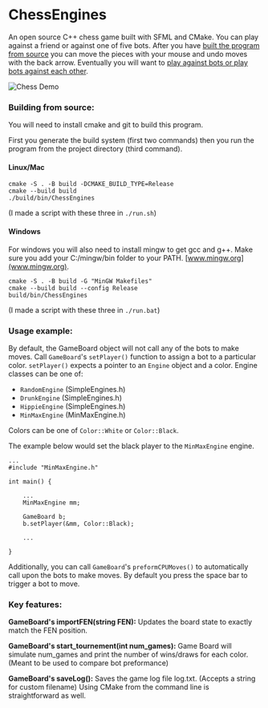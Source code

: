 # ChessEngines

An open source C++ chess game built with SFML and CMake. You can play against a friend or against one of five bots. After you have [built the program from source](#building-from-source) you can move the pieces with your mouse and undo moves with the back arrow. Eventually you will want to [play against bots or play bots against each other](#usage-example).

![Chess Demo](src/chess_game_vid.gif)

### Building from source:

You will need to install cmake and git to build this program. 

First you generate the build system (first two commands) then you run the program from the project directory (third command).

#### Linux/Mac

```
cmake -S . -B build -DCMAKE_BUILD_TYPE=Release
cmake --build build
./build/bin/ChessEngines
```

(I made a script with these three in `./run.sh`)

#### Windows

For windows you will also need to install mingw to get gcc and g++. Make sure you add your C:/mingw/bin folder to your PATH. [www.mingw.org](www.mingw.org).

```
cmake -S . -B build -G "MinGW Makefiles"
cmake --build build --config Release
build/bin/ChessEngines
```

(I made a script with these three in `./run.bat`)

### Usage example:

By default, the GameBoard object will not call any of the bots to make moves. Call `GameBoard`'s `setPlayer()` function to assign a bot to a particular color. `setPlayer()` expects a pointer to an `Engine` object and a color. Engine classes can be one of:

- `RandomEngine` (SimpleEngines.h)
- `DrunkEngine` (SimpleEngines.h)
- `HippieEngine` (SimpleEngines.h)
- `MinMaxEngine` (MinMaxEngine.h)

Colors can be one of `Color::White` or `Color::Black`. 

The example below would set the black player to the `MinMaxEngine` engine.

```
...
#include "MinMaxEngine.h"

int main() {

    ...
    MinMaxEngine mm;

    GameBoard b;
    b.setPlayer(&mm, Color::Black);

    ...

}
```

Additionally, you can call `GameBoard`'s `preformCPUMoves()` to automatically call upon the bots to make moves. By default you press the space bar to trigger a bot to move.


### Key features:

**GameBoard's importFEN(string FEN):** Updates the board state to exactly match the FEN position.

**GameBoard's start_tournement(int num_games):** Game Board will simulate num_games and print the number of wins/draws for each color. (Meant to be used to compare bot preformance)

**GameBoard's saveLog():** Saves the game log file log.txt. (Accepts a string for custom filename)
Using CMake from the command line is straightforward as well.